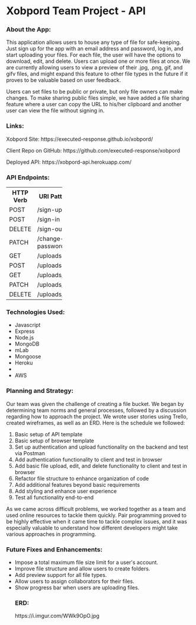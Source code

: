 <h1>Xobpord Team Project - API</h1>

<h3>About the App:</h3>
<p>This application allows users to house any type of file for safe-keeping. Just sign up for the app with an email address and password, log in, and start uploading your files. For each file, the user will have the options to download, edit, and delete. Users can upload one or more files at once. We are currently allowing users to view a preview of their .jpg, .png, gif, and gifv files, and might expand this feature to other file types in the future if it proves to be valuable based on user feedback.</p>
<p>Users can set files to be public or private, but only file owners can make changes. To make sharing public files simple, we have added a file sharing feature where a user can copy the URL to his/her clipboard and another user can view the file without signing in.</p>

<h3>Links:</h3>
<p>Xobpord Site: https://executed-response.github.io/xobpord/</p>
<p>Client Repo on GitHub: https://github.com/executed-response/xobpord</p>
<p>Deployed API: https://xobpord-api.herokuapp.com/</p>

<h3>API Endpoints:</h3>

<table style="width:30%">
  <tr>
    <th>HTTP Verb</th>
    <th>URI Pattern</th>
    <th>Controller#Action</th>
  </tr>
  <tr>
    <td>POST</td>
    <td>/sign-up</td>
    <td>users#signup</td>
  </tr>
  <tr>
    <td>POST</td>
    <td>/sign-in</td>
    <td>users#signin</td>
  </tr>
  <tr>
    <td>DELETE</td>
    <td>/sign-out/:id</td>
    <td>users#signout</td>
  </tr>
  <tr>
    <td>PATCH</td>
    <td>/change-password/:id</td>
    <td>users#changepw</td>
  </tr>
  <tr>
    <td>GET</td>
    <td>/uploads</td>
    <td>uploads#index</td>
  </tr>
  <tr>
    <td>POST</td>
    <td>/uploads</td>
    <td>uploads#create</td>
  </tr>
  <tr>
    <td>GET</td>
    <td>/uploads/:id</td>
    <td>uploads#show</td>
  </tr>
  <tr>
    <td>PATCH</td>
    <td>/uploads/:id</td>
    <td>uploads#update</td>
  </tr>
  <tr>
    <td>DELETE</td>
    <td>/uploads/:id</td>
    <td>uploads#destroy</td>
  </tr>
</table>

<h3>Technologies Used:</h3>
<ul>
<li>Javascript</li>
<li>Express</li>
<li>Node.js</li>
<li>MongoDB</li>
<li>mLab</li>
<li>Mongoose</li>
<li>Heroku<li>
<li>AWS</li>
</ul>

<h3>Planning and Strategy:</h3>
<p>Our team was given the challenge of creating a file bucket. We began by determining team norms and general processes, followed by a discussion regarding how to approach the project. We wrote user stories using Trello, created wireframes, as well as an ERD. Here is the schedule we followed:</p>
<ol>
<li>Basic setup of API template</li>
<li>Basic setup of browser template</li>
<li>Set up authentication and upload functionality on the backend and test via Postman</li>
<li>Add authentication functionality to client and test in browser</li>
<li>Add basic file upload, edit, and delete functionality to client and test in browser</li>
<li>Refactor file structure to enhance organization of code</li>
<li>Add additional features beyond basic requirements</li>
<li>Add styling and enhance user experience</li>
<li>Test all functionality end-to-end</li>
</ol>
<p>As we came across difficult problems, we worked together as a team and used online resources to tackle them quickly. Pair programming proved to be highly effective when it came time to tackle complex issues, and it was especially valuable to understand how different developers might take various approaches in programming.</p>

<h3>Future Fixes and Enhancements:</h3>
<ul>
<li>Impose a total maximum file size limit for a user's account.</li>
<li>Improve file structure and allow users to create folders.</li>
<li>Add preview support for all file types.</li>
<li>Allow users to assign collaborators for their files.</li>
<li>Show progress bar when users are uploading files.</li>
</li>

<h3>ERD:</h3>
<p>https://i.imgur.com/WWk9OpO.jpg</p>

